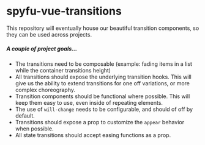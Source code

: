 # spyfu-vue-transitions

This repository will eventually house our beautiful transition components, so they can be used across projects.

##### A couple of project goals...

- The transitions need to be composable (example: fading items in a list while the container transitions height)
- All transitions should expose the underlying transition hooks. This will give us the ability to extend transitions for one off variations, or more complex choreography.
- Transition components should be functional where possible. This will keep them easy to use, even inside of repeating elements. 
- The use of `will-change` needs to be configurable, and should of off by default.
- Transitions should expose a prop to customize the `appear` behavior when possible.
- All state transitions should accept easing functions as a prop.